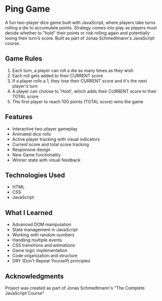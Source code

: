 # Ping Game

A fun two-player dice game built with JavaScript, where players take turns rolling a die to accumulate points. Strategy comes into play as players must decide whether to "hold" their points or risk rolling again and potentially losing their turn's score. Built as part of Jonas Schmedtmann's JavaScript course.

## Game Rules

1. Each turn, a player can roll a die as many times as they wish
2. Each roll gets added to their CURRENT score
3. If a player rolls a 1, they lose their CURRENT score and it's the next player's turn
4. A player can choose to 'Hold', which adds their CURRENT score to their TOTAL score
5. The first player to reach 100 points (TOTAL score) wins the game

## Features

- Interactive two-player gameplay
- Animated dice rolls
- Active player tracking with visual indicators
- Current score and total score tracking
- Responsive design
- New Game functionality
- Winner state with visual feedback

## Technologies Used

- HTML
- CSS
- JavaScript

## What I Learned

- Advanced DOM manipulation
- State management in JavaScript
- Working with random numbers
- Handling multiple events
- CSS transitions and animations
- Game logic implementation
- Code organization and structure
- DRY (Don't Repeat Yourself) principles

## Acknowledgments

Project was created as part of Jonas Schmedtmann's "The Complete JavaScript Course"
